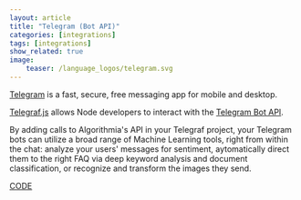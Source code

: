 ```yaml
---
layout: article
title: "Telegram (Bot API)"
categories: [integrations]
tags: [integrations]
show_related: true
image:
    teaser: /language_logos/telegram.svg
---
```


[Telegram](https://telegram.me) is a fast, secure, free messaging app for mobile and desktop.

[Telegraf.js](http://telegraf.js.org) allows Node developers to interact with the [Telegram Bot API](https://core.telegram.org/bots/api).

By adding calls to Algorithmia's API in your Telegraf project, your Telegram bots can utilize a broad range of Machine Learning tools, right from within the chat: analyze your users' messages for sentiment, aytomatically direct them to the right FAQ via deep keyword analysis and document classification, or recognize and transform the images they send.

<a href="https://github.com/telegraf/colorizer-bot/" class="btn btn-default btn-primary"><i class="fa fa-github" aria-hidden="true"></i> CODE</a>
